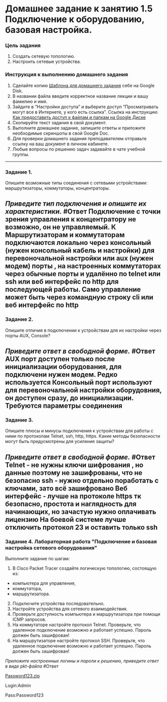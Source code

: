 # Домашнее задание к занятию 1.5 Подключение к оборудованию, базовая настройка. 

### Цель задания

1. Создать сетевую топологию.
2. Настроить сетевые устройства.

### Инструкция к выполнению домашнего задания

1. Сделайте копию [Шаблона для домашнего задания](https://docs.google.com/document/d/1youKpKm_JrC0UzDyUslIZW2E2bIv5OVlm_TQDvH5Pvs/edit) себе на Google Disk.
2. В названии файла введите корректное название лекции и вашу фамилию и имя.
3. Зайдите в “Настройки доступа” и выберите доступ “Просматривать могут все в Интернете, у кого есть ссылка”.
 Ссылка на инструкцию [Как предоставить доступ к файлам и папкам на Google Диске](https://support.google.com/docs/answer/2494822?hl=ru&co=GENIE.Platform%3DDesktop)
5. Скопируйте текст задания в свой документ.
6. Выполните домашнее задание, запишите ответы и приложите необходимые скриншоты в свой Google Doc.
7. Для проверки домашнего задания преподавателем отправьте ссылку на ваш документ в личном кабинете.
8. Любые вопросы по решению задач задавайте в чате учебной группы.

---

### Задание 1. 

Опишите возможные типы соединения с сетевыми устройствами: маршрутизаторы, коммутаторы, концентраторы. 

*Приведите тип подключения и опишите их характеристики.*
#Ответ
Подключение с точки зрения управления к концентратору не возможно, он не управляемый. К Маршрутизаторам и коммутаторам подключаются локально через консольный (нужен консольный кабель и настройки) для перевоночальной настройки или aux (нужен модем) порты , на настроенных коммутаторах через обычные порты и удалённо по telnet или ssh или веб интерфейс по http для последующей работы. Само управление может быть через командную строку cli или веб интерфейс по http
---

### Задание 2.

Опишите отличия в подключении  к устройствам для их настройки через порты AUX, Console? 

*Приведите ответ в свободной форме.*
#Ответ
AUX порт доступен только после инициализации оборудования, для подключени нужен модем. Редко используется
Консольный порт используют для перевоночальной настройки оборудовния, он доступен сразу, до инициализации. Требуются параметры соединения
---

### Задание 3.

Опишите плюсы и минусы подключения к устройствам для работы с ними по протоколам Telnet, ssh, http, https.
Какие методы безопасности могут быть предусмотрены для усиления защиты?  

*Приведите ответ в свободной форме.*
#Ответ
Telnet - не нужны ключи шифрования , но данные поэтому не зашифрованы, что не безопасно
ssh - нужно отдельно поработать с ключами, зато всё зашифровано
Веб интерфейс - лучше на протоколе https тк безопасно, простота и наглядность для начинающих, но зачастую нужно оплачивать лицензию
На боевой системе лучше отключить протокол 23 и оставить только ssh
---

### Задание 4. Лабораторная работа "Подключение и базовая настройка сетевого оборудования"

Выполните задание по шагам:

1. В Cisco Packet Tracer cоздайте логическую топологию, состоящую из:
- компьютера для управления,
- коммутатора,
- маршрутизатора.
2. Подключите устройства последовательно.
3. Настройте устройства для сетевого взаимодействия.
4. Проверьте доступность компьютера и маршрутизатора при помощи ICMP запросов. 
5. На коммутаторе настройте протокол Telnet. Проверьте, что удаленное подключение возможно и работает успешно. Пароль должен быть зашифрован!
6. На маршрутизаторе настройте протокол SSH. Проверьте, что удаленное подключение возможно и работает успешно. Пароль должен быть зашифрован!

*Приложите настроенные логины и пароли к решению, приведите ответ в виде pkt-файла*
#Ответ

[Password123.zip](https://github.com/Kapotov/bntw-homeworks/files/12448319/Password123.zip)

Login:Admin

Pass:Password123


